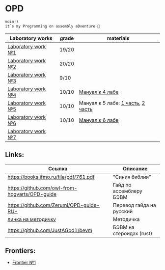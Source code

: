 # OPD
```css
moin!) 
it`s my Programming on assembly aDventure 🎉
```
|Laboratory works|grade|materials|
|-|-|-|
|[Laboratory work №1](./lab1)|19/20||
|[Laboratory work №2](./lab2)|20/20||
|[Laboratory work №3](./lab3)|9/10||
|[Laboratory work №4](./lab4)|10/10|[Мануал к 4 лабе](https://vk.com/wall-192451261_14)|
|[Laboratory work №5](./lab5)|10/10|Мануал к 5 лабе: [1 часть](https://vk.com/wall-192451261_20), [2 часть](https://vk.com/wall-192451261_21)|
|[Laboratory work №6](./lab6)|10/10|[Мануал к 6 лабе](https://vk.com/wall-192451261_27)|
|[Laboratory work №7](./lab7)||

## Links:

| Ссылка | Описание |
| --- | --- |
| https://books.ifmo.ru/file/pdf/761.pdf | "Синия библия" |
| https://github.com/owl-from-hogvarts/OPD-guide | Гайд по ассемблеру БЭВМ |
| https://github.com/Zerumi/OPD-guide-RU- | Перевод гайда на русский |
| [линка на методичку](https://se.ifmo.ru/documents/10180/38002/%D0%9C%D0%B5%D1%82%D0%BE%D0%B4%D0%B8%D1%87%D0%B5%D1%81%D0%BA%D0%B8%D0%B5+%D1%83%D0%BA%D0%B0%D0%B7%D0%B0%D0%BD%D0%B8%D1%8F+%D0%BA+%D0%B2%D1%8B%D0%BF%D0%BE%D0%BB%D0%BD%D0%B5%D0%BD%D0%B8%D1%8E+%D0%BB%D0%B0%D0%B1%D0%BE%D1%80%D0%B0%D1%82%D0%BE%D1%80%D0%BD%D1%8B%D1%85+%D1%80%D0%B0%D0%B1%D0%BE%D1%82+%D0%B8+%D1%80%D1%83%D0%B1%D0%B5%D0%B6%D0%BD%D0%BE%D0%B3%D0%BE+%D0%BA%D0%BE%D0%BD%D1%82%D1%80%D0%BE%D0%BB%D1%8F+%D0%91%D0%AD%D0%92%D0%9C+2019+bcomp-ng.pdf/d5a1be02-ad3f-4c43-8032-a2a04d6db12e) | Методичка |
| https://github.com/JustAGod1/bevm | БЭВМ на стероидах (rust) |


## Frontiers:
- [Frontier №1](./frontier1)
